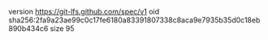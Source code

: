 version https://git-lfs.github.com/spec/v1
oid sha256:2fa9a23ae99c0c17fe6180a83391807338c8aca9e7935b35d0c18eb890b434c6
size 95

